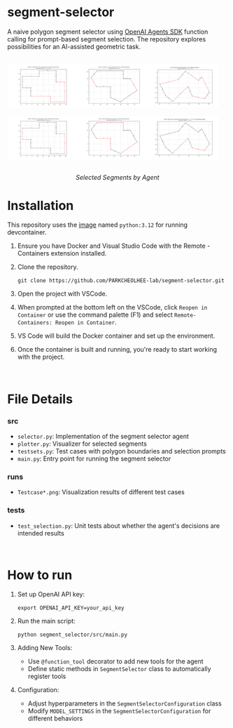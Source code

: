 # segment-selector

A naive polygon segment selector using [OpenAI Agents SDK](https://openai.github.io/openai-agents-python/) function calling for prompt-based segment selection. The repository explores possibilities for an AI-assisted geometric task.

<br>

<div style="display: flex">
    <img src="segment_selector/runs/TestcaseA_0.png" width="32%">
    <img src="segment_selector/runs/TestcaseB_2.png" width="32%">
    <img src="segment_selector/runs/TestcaseC_2.png" width="32%">
</div>
<br>
<div style="display: flex">
    <img src="segment_selector/runs/TestcaseA_2.png" width="32%">
    <img src="segment_selector/runs/TestcaseB_3.png" width="32%">
    <img src="segment_selector/runs/TestcaseC_3.png" width="32%">
</div>
<br>
<p align="center" color="gray">
  <i>Selected Segments by Agent</i>
</p>

# Installation

This repository uses the [image](/.devcontainer/Dockerfile) named `python:3.12` for running devcontainer.

1. Ensure you have Docker and Visual Studio Code with the Remote - Containers extension installed.
2. Clone the repository.

    ```
    git clone https://github.com/PARKCHEOLHEE-lab/segment-selector.git
    ```

3. Open the project with VSCode.
4. When prompted at the bottom left on the VSCode, click `Reopen in Container` or use the command palette (F1) and select `Remote-Containers: Reopen in Container`.
5. VS Code will build the Docker container and set up the environment.
6. Once the container is built and running, you're ready to start working with the project.

<br>

# File Details

### src
- `selector.py`: Implementation of the segment selector agent
- `plotter.py`: Visualizer for selected segments
- `testsets.py`: Test cases with polygon boundaries and selection prompts
- `main.py`: Entry point for running the segment selector

### runs
- `Testcase*.png`: Visualization results of different test cases

### tests
- `test_selection.py`: Unit tests about whether the agent's decisions are intended results

<br>


# How to run

1. Set up OpenAI API key:
   ```
   export OPENAI_API_KEY=your_api_key
   ```

2. Run the main script:
   ```
   python segment_selector/src/main.py
   ```

3. Adding New Tools:
   - Use `@function_tool` decorator to add new tools for the agent
   - Define static methods in `SegmentSelector` class to automatically register tools

4. Configuration:
   - Adjust hyperparameters in the `SegmentSelectorConfiguration` class
   - Modify `MODEL_SETTINGS` in the `SegmentSelectorConfiguration` for different behaviors
